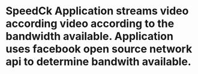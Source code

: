 # SpeedCk Application streams video according video according to the bandwidth available. Application uses facebook open source network api to determine bandwith available. 
